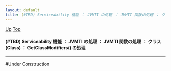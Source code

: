 ```yaml
---
layout: default
title: (#TBD) Serviceability 機能 ： JVMTI の処理 ： JVMTI 関数の処理 ： クラス (Class) ： GetClassModifiers() の処理
---
```

[Up](noSfr5xs8r.html) [Top](../index.html)

#### (#TBD) Serviceability 機能 ： JVMTI の処理 ： JVMTI 関数の処理 ： クラス (Class) ： GetClassModifiers() の処理

--- 
#Under Construction







